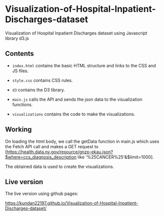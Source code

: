 # Visualization-of-Hospital-Inpatient-Discharges-dataset

Visualization of Hospital Inpatient Discharges dataset using Javascript library d3.js





## Contents

* `index.html` contains the basic HTML structure and links to the CSS and JS files.

* `style.css` contains CSS rules.

* `d3` contains the D3 library.


* `main.js` calls the API and sends the json data to the visualization functions.

* `visualizations` contains the code to make the visualizations. 

## Working

On loading the html body, we call the getData function in main.js which uses the Fetch API call and makes a GET request to [https://health.data.ny.gov/resource/gnzp-ekau.json?$where=ccs_diagnosis_description like '%25CANCER%25'&$limit=1000]. 

The obtained data is used to create the visualizations.


## Live version
 
The live version using github pages:

https://kundan22197.github.io/Visualization-of-Hospital-Inpatient-Discharges-dataset/
